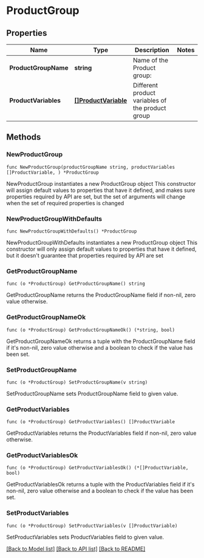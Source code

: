 # ProductGroup

## Properties

Name | Type | Description | Notes
------------ | ------------- | ------------- | -------------
**ProductGroupName** | **string** | Name of the Product group:  | 
**ProductVariables** | [**[]ProductVariable**](ProductVariable.md) | Different product variables of the product group | 

## Methods

### NewProductGroup

`func NewProductGroup(productGroupName string, productVariables []ProductVariable, ) *ProductGroup`

NewProductGroup instantiates a new ProductGroup object
This constructor will assign default values to properties that have it defined,
and makes sure properties required by API are set, but the set of arguments
will change when the set of required properties is changed

### NewProductGroupWithDefaults

`func NewProductGroupWithDefaults() *ProductGroup`

NewProductGroupWithDefaults instantiates a new ProductGroup object
This constructor will only assign default values to properties that have it defined,
but it doesn't guarantee that properties required by API are set

### GetProductGroupName

`func (o *ProductGroup) GetProductGroupName() string`

GetProductGroupName returns the ProductGroupName field if non-nil, zero value otherwise.

### GetProductGroupNameOk

`func (o *ProductGroup) GetProductGroupNameOk() (*string, bool)`

GetProductGroupNameOk returns a tuple with the ProductGroupName field if it's non-nil, zero value otherwise
and a boolean to check if the value has been set.

### SetProductGroupName

`func (o *ProductGroup) SetProductGroupName(v string)`

SetProductGroupName sets ProductGroupName field to given value.


### GetProductVariables

`func (o *ProductGroup) GetProductVariables() []ProductVariable`

GetProductVariables returns the ProductVariables field if non-nil, zero value otherwise.

### GetProductVariablesOk

`func (o *ProductGroup) GetProductVariablesOk() (*[]ProductVariable, bool)`

GetProductVariablesOk returns a tuple with the ProductVariables field if it's non-nil, zero value otherwise
and a boolean to check if the value has been set.

### SetProductVariables

`func (o *ProductGroup) SetProductVariables(v []ProductVariable)`

SetProductVariables sets ProductVariables field to given value.



[[Back to Model list]](../README.md#documentation-for-models) [[Back to API list]](../README.md#documentation-for-api-endpoints) [[Back to README]](../README.md)


